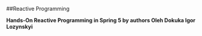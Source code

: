 ##Reactive Programming 

__Hands-On Reactive Programming in Spring 5 by authors Oleh Dokuka Igor Lozynskyi__